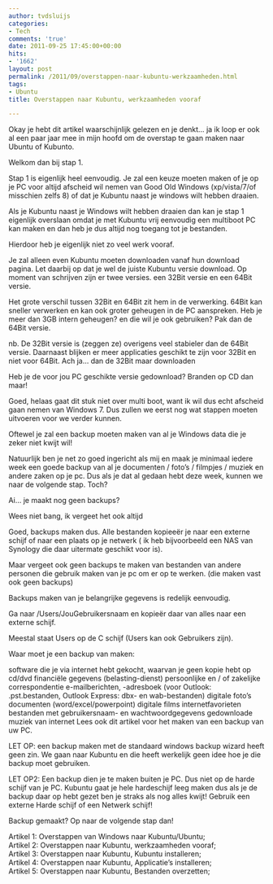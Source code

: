 ```yaml
---
author: tvdsluijs
categories:
- Tech
comments: 'true'
date: 2011-09-25 17:45:00+00:00
hits:
- '1662'
layout: post
permalink: /2011/09/overstappen-naar-kubuntu-werkzaamheden.html
tags:
- Ubuntu
title: Overstappen naar Kubuntu, werkzaamheden vooraf

---
```

Okay je hebt dit artikel waarschijnlijk gelezen en je denkt… ja ik loop er ook al een paar jaar mee in mijn hoofd om de overstap te gaan maken naar Ubuntu of Kubunto.

Welkom dan bij stap 1.

Stap 1 is eigenlijk heel eenvoudig. Je zal een keuze moeten maken of je op je PC voor altijd afscheid wil nemen van Good Old Windows (xp/vista/7/of misschien zelfs 8) of dat je Kubuntu naast je windows wilt hebben draaien.

Als je Kubuntu naast je Windows wilt hebben draaien dan kan je stap 1 eigenlijk overslaan omdat je met Kubuntu vrij eenvoudig een multiboot PC kan maken en dan heb je dus altijd nog toegang tot je bestanden. 

Hierdoor heb je eigenlijk niet zo veel werk vooraf.

Je zal alleen even Kubuntu moeten downloaden vanaf hun download pagina. Let daarbij op dat je wel de juiste Kubuntu versie download. Op moment van schrijven zijn er twee versies. een 32Bit versie en een 64Bit versie. 

Het grote verschil tussen 32Bit en 64Bit zit hem in de verwerking. 64Bit kan sneller verwerken en kan ook groter geheugen in de PC aanspreken. Heb je meer dan 3GB intern geheugen? en die wil je ook gebruiken? Pak dan de 64Bit versie.

nb. De 32Bit versie is (zeggen ze) overigens veel stabieler dan de 64Bit versie. Daarnaast blijken er meer applicaties geschikt te zijn voor 32Bit en niet voor 64Bit. Ach ja… dan de 32Bit maar downloaden 

Heb je de voor jou PC geschikte versie gedownload? Branden op CD dan maar!

Goed, helaas gaat dit stuk niet over multi boot, want ik wil dus echt afscheid gaan nemen van Windows 7. Dus zullen we eerst nog wat stappen moeten uitvoeren voor we verder kunnen.

Oftewel je zal een backup moeten maken van al je Windows data die je zeker niet kwijt wil!

Natuurlijk ben je net zo goed ingericht als mij en maak je minimaal iedere week een goede backup van al je documenten / foto’s / filmpjes / muziek en andere zaken op je pc. Dus als je dat al gedaan hebt deze week, kunnen we naar de volgende stap. Toch?

Ai… je maakt nog geen backups?

Wees niet bang, ik vergeet het ook altijd 

Goed, backups maken dus. Alle bestanden kopieeër je naar een externe schijf of naar een plaats op je netwerk ( ik heb bijvoorbeeld een NAS van Synology die daar uitermate geschikt voor is).

Maar vergeet ook geen backups te maken van bestanden van andere personen die gebruik maken van je pc om er op te werken. (die maken vast ook geen backups)

Backups maken van je belangrijke gegevens is redelijk eenvoudig.

Ga naar /Users/JouGebruikersnaam en kopieër daar van alles naar een externe schijf.

Meestal staat Users op de C schijf (Users kan ook Gebruikers zijn).

Waar moet je een backup van maken:

software die je via internet hebt gekocht, waarvan je geen kopie hebt op cd/dvd financiële gegevens (belasting-dienst) persoonlijke en / of zakelijke correspondentie e-mailberichten, -adresboek (voor Outlook: .pst.bestanden, Outlook Express: dbx- en wab-bestanden) digitale foto’s documenten (word/excel/powerpoint) digitale films internetfavorieten bestanden met gebruikersnaam- en wachtwoordgegevens gedownloade muziek van internet Lees ook dit artikel voor het maken van een backup van uw PC.

LET OP: een backup maken met de standaard windows backup wizard heeft geen zin. We gaan naar Kubuntu en die heeft werkelijk geen idee hoe je die backup moet gebruiken.

LET OP2: Een backup dien je te maken buiten je PC. Dus niet op de harde schijf van je PC. Kubuntu gaat je hele hardeschijf leeg maken dus als je de backup daar op hebt gezet ben je straks als nog alles kwijt! Gebruik een externe Harde schijf of een Netwerk schijf!

Backup gemaakt? Op naar de volgende stap dan!

Artikel 1: Overstappen van Windows naar Kubuntu/Ubuntu;   
Artikel 2: Overstappen naar Kubuntu, werkzaamheden vooraf;   
Artikel 3: Overstappen naar Kubuntu, Kubuntu installeren;   
Artikel 4: Overstappen naar Kubuntu, Applicatie’s installeren;   
Artikel 5: Overstappen naar Kubuntu, Bestanden overzetten;
